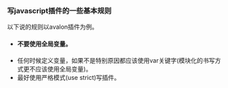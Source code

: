 ### 写javascript插件的一些基本规则
以下说的规则以avalon插件为例。

- #### 不要使用全局变量。
 - 任何时候定义变量，如果不是特别原因都应该使用var关键字(模块化的书写方式更不应该使用全局变量)。
 - 最好使用严格模式(use strict)写插件。
